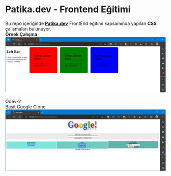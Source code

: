 # Patika.dev - Frontend Eğitimi
Bu repo içeriğinde **[Patika.dev](https://www.patika.dev/)** FrontEnd eğitimi kapsamında yapılan **CSS** çalışmaları bulunuyor.\
**Örnek Çalışma**
<BR>
![resim](../screen_shots/CSS-01.jpg) <BR>
<BR>
Ödev-2<BR>
Basit Google Clone<BR>
![resim](../screen_shots/CSS-odev-2.jpg) <BR>
